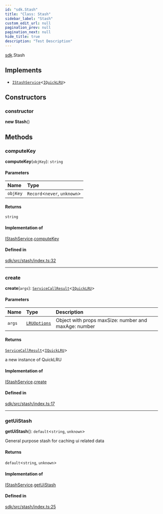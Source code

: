 ```yaml
---
id: "sdk.Stash"
title: "Class: Stash"
sidebar_label: "Stash"
custom_edit_url: null
pagination_prev: null
pagination_next: null
hide_title: true
description: "Test Description"
---
```


[sdk](../namespaces/sdk.md).Stash

## Implements

- [`IStashService`](../interfaces/sdk.IStashService.md)<[`IQuickLRU`](../namespaces/sdk.md#iquicklru)\>

## Constructors

### constructor

**new Stash**()

## Methods

### computeKey

**computeKey**(`objKey`): `string`

#### Parameters

| Name | Type |
| :------ | :------ |
| `objKey` | `Record`<`never`, `unknown`\> |

#### Returns

`string`

#### Implementation of

[IStashService](../interfaces/sdk.IStashService.md).[computeKey](../interfaces/sdk.IStashService.md#computekey)

#### Defined in

[sdk/src/stash/index.ts:32](https://github.com/AKASHAorg/akasha-framework/blob/5fd9b78a/sdk/src/stash/index.ts#L32)

___

### create

**create**(`args`): [`ServiceCallResult`](../namespaces/sdk.md#servicecallresult)<[`IQuickLRU`](../namespaces/sdk.md#iquicklru)\>

#### Parameters

| Name | Type | Description |
| :------ | :------ | :------ |
| `args` | [`LRUOptions`](../interfaces/sdk.LRUOptions.md) | Object with props maxSize: number and maxAge: number |

#### Returns

[`ServiceCallResult`](../namespaces/sdk.md#servicecallresult)<[`IQuickLRU`](../namespaces/sdk.md#iquicklru)\>

a new instance of QuickLRU

#### Implementation of

[IStashService](../interfaces/sdk.IStashService.md).[create](../interfaces/sdk.IStashService.md#create)

#### Defined in

[sdk/src/stash/index.ts:17](https://github.com/AKASHAorg/akasha-framework/blob/5fd9b78a/sdk/src/stash/index.ts#L17)

___

### getUiStash

**getUiStash**(): `default`<`string`, `unknown`\>

General purpose stash for caching ui related data

#### Returns

`default`<`string`, `unknown`\>

#### Implementation of

[IStashService](../interfaces/sdk.IStashService.md).[getUiStash](../interfaces/sdk.IStashService.md#getuistash)

#### Defined in

[sdk/src/stash/index.ts:25](https://github.com/AKASHAorg/akasha-framework/blob/5fd9b78a/sdk/src/stash/index.ts#L25)
